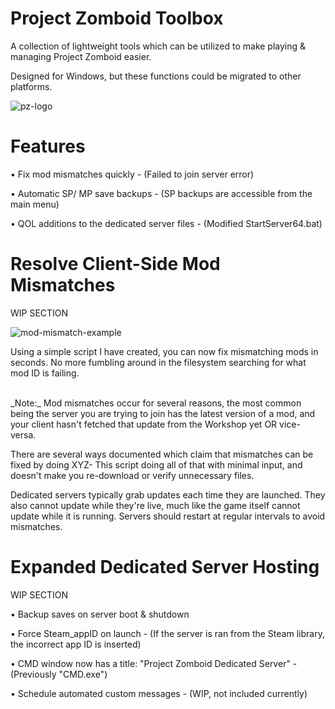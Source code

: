 # Project Zomboid Toolbox
A collection of lightweight tools which can be utilized to make playing & managing Project Zomboid easier.

Designed for Windows, but these functions could be migrated to other platforms.

![pz-logo](https://i.ibb.co/nzzbB4f/pztoolbox.png)

# Features
• Fix mod mismatches quickly - (Failed to join server error)

• Automatic SP/ MP save backups - (SP backups are accessible from the main menu)

• QOL additions to the dedicated server files - (Modified StartServer64.bat)
<br>

# Resolve Client-Side Mod Mismatches
WIP SECTION

![mod-mismatch-example](https://i.ibb.co/4MrjnP1/mismatchexample-S.png)

Using a simple script I have created, you can now fix mismatching mods in seconds. No more fumbling around in the filesystem searching for what mod ID is failing.

<br>
_Note:_ Mod mismatches occur for several reasons, the most common being the server you are trying to join has the latest version of a mod, and your client hasn't fetched that update from the Workshop yet OR vice-versa. 

There are several ways documented which claim that mismatches can be fixed by doing XYZ- This script doing all of that with minimal input, and doesn't make you re-download or verify unnecessary files.

Dedicated servers typically grab updates each time they are launched. They also cannot update while they're live, much like the game itself cannot update while it is running. Servers should restart at regular intervals to avoid mismatches.
<br>

# Expanded Dedicated Server Hosting
WIP SECTION

• Backup saves on server boot & shutdown

• Force Steam_appID on launch - (If the server is ran from the Steam library, the incorrect app ID is inserted)

• CMD window now has a title: "Project Zomboid Dedicated Server" - (Previously "CMD.exe")

• Schedule automated custom messages - (WIP, not included currently)
